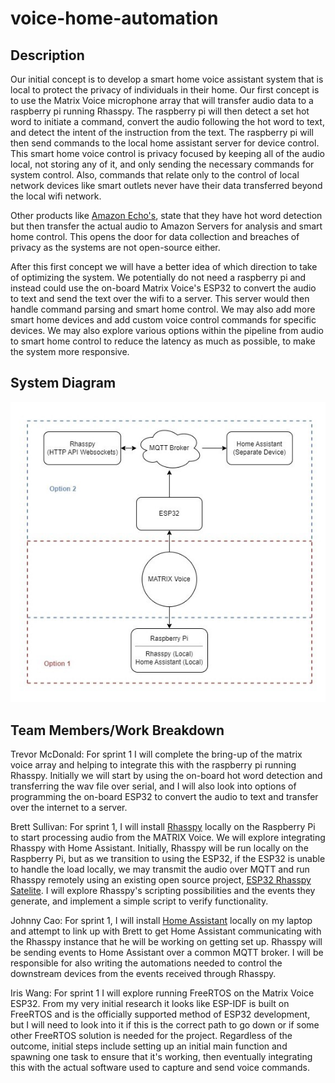 # voice-home-automation

## Description
Our initial concept is to develop a smart home voice assistant system that is local to protect the privacy of individuals in their home. Our first concept is to use the Matrix Voice microphone array that will transfer audio data to a raspberry pi running Rhasspy. The raspberry pi will then detect a set hot word to initiate a command, convert the audio following the hot word to text, and detect the intent of the instruction from the text. The raspberry pi will then send commands to the local home assistant server for device control. This smart home voice control is privacy focused by keeping all of the audio local, not storing any of it, and only sending the necessary commands for system control. Also, commands that relate only to the control of local network devices like smart outlets never have their data transferred beyond the local wifi network.

Other products like [Amazon Echo's](https://www.amazon.com/gp/help/customer/display.html?nodeId=GVP69FUJ48X9DK8V), state that they have hot word detection but then transfer the actual audio to Amazon Servers for analysis and smart home control. This opens the door for data collection and breaches of privacy as the systems are not open-source either.

After this first concept we will have a better idea of which direction to take of optimizing the system. We potentially do not need a raspberry pi and instead could use the on-board Matrix Voice's ESP32 to convert the audio to text and send the text over the wifi to a server. This server would then handle command parsing and smart home control. We may also add more smart home devices and add custom voice control commands for specific devices. We may also explore various options within the pipeline from audio to smart home control to reduce the latency as much as possible, to make the system more responsive.

## System Diagram

![System Diagram](./docs/system_diagram.jpg)

## Team Members/Work Breakdown

Trevor McDonald: For sprint 1 I will complete the bring-up of the matrix voice array and helping to integrate this with the raspberry pi running Rhasspy. Initially we will start by using the on-board hot word detection and transferring the wav file over serial, and I will also look into options of programming the on-board ESP32 to convert the audio to text and transfer over the internet to a server. 

Brett Sullivan: For sprint 1, I will install [Rhasspy](https://rhasspy.readthedocs.io/en/latest/) locally on the Raspberry Pi to start processing audio from the MATRIX Voice. We will explore integrating Rhasspy with Home Assistant. Initially, Rhasspy will be run locally on the Raspberry Pi, but as we transition to using the ESP32, if the ESP32 is unable to handle the load locally, we may transmit the audio over MQTT and run Rhasspy remotely using an existing open source project, [ESP32 Rhasspy Satelite](https://github.com/Romkabouter/ESP32-Rhasspy-Satellite). I will explore Rhasspy's scripting possibilities and the events they generate, and implement a simple script to verify functionality.

Johnny Cao: For sprint 1, I will install [Home Assistant](https://www.home-assistant.io/) locally on my laptop and attempt to link up with Brett to get Home Assistant communicating with the Rhasspy instance that he will be working on getting set up. Rhasspy will be sending events to Home Assistant over a common MQTT broker. I will be responsible for also writing the automations needed to control the downstream devices from the events received through Rhasspy.

Iris Wang: For sprint 1 I will explore running FreeRTOS on the Matrix Voice ESP32. From my very initial research it looks like ESP-IDF is built on FreeRTOS and is the officially supported method of ESP32 development, but I will need to look into it if this is the correct path to go down or if some other FreeRTOS solution is needed for the project. Regardless of the outcome, initial steps include setting up an initial main function and spawning one task to ensure that it's working, then eventually integrating this with the actual software used to capture and send voice commands.

